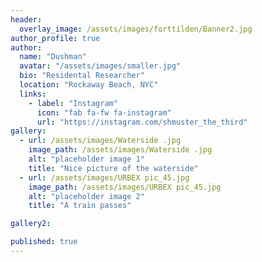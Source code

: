 ```yaml
---
header:
  overlay_image: /assets/images/forttilden/Banner2.jpg
author_profile: true
author:
  name: "Dushman"
  avatar: "/assets/images/smaller.jpg"
  bio: "Residental Researcher" 
  location: "Rockaway Beach, NYC"
  links:
    - label: "Instagram"
      icon: "fab fa-fw fa-instagram"
      url: "https://instagram.com/shmuster_the_third"
gallery:
  - url: /assets/images/Waterside .jpg
    image_path: /assets/images/Waterside .jpg
    alt: "placeholder image 1"
    title: "Nice picture of the waterside" 
  - url: /assets/images/URBEX pic_45.jpg
    image_path: /assets/images/URBEX pic_45.jpg
    alt: "placeholder image 2"
    title: "A train passes" 

gallery2:

published: true
---
```



















